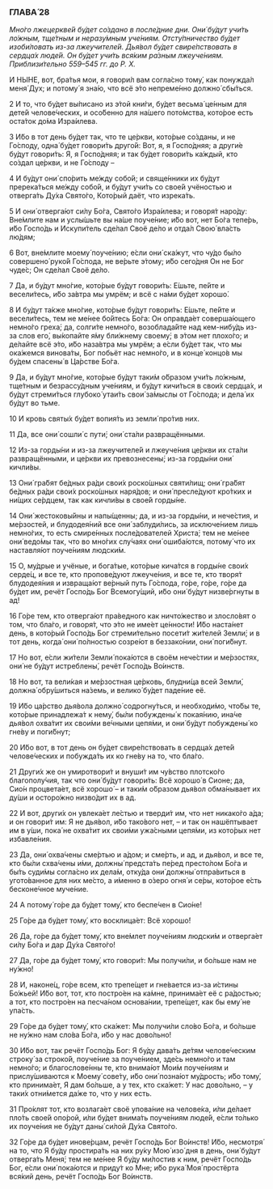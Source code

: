 ### ГЛАВА́ 28

_Мно́го лжецеркве́й бу́дет со́здано в после́дние дни. Они́ бу́дут учи́ть ло́жным, тще́тным и неразу́мным уче́ниям. Отсту́пничество бу́дет изоби́ловать из-за лжеучителе́й. Дья́вол бу́дет свире́пствовать в сердца́х люде́й. Он бу́дет учи́ть вся́ким ра́зным лжеуче́ниям. Приблизи́тельно 559–545 гг. до Р. Х._

И НЫ́НЕ, вот, бра́тья мои, я говори́л вам согла́сно тому́, как понужда́л меня́ Дух; и потому́ я зна́ю, что всё э́то непреме́нно должно́ сбы́ться.

2 И то, что бу́дет вы́писано из э́той кни́ги, бу́дет весьма́ це́нным для дете́й челове́ческих, и осо́бенно для на́шего пото́мства, кото́рое есть оста́ток до́ма Изра́илева.

3 И́бо в тот день бу́дет так, что те це́ркви, кото́рые со́зданы, и не Го́споду, одна́ бу́дет говори́ть друго́й: Вот, я, я Госпо́дняя; а други́е бу́дут говори́ть: Я, я Госпо́дняя; и так бу́дет говори́ть ка́ждый, кто со́здал це́ркви, и не Го́споду –

4 И бу́дут они́ спо́рить ме́жду собо́й; и свяще́нники их бу́дут пререка́ться ме́жду собо́й, и бу́дут учи́ть со свое́й учёностью и отверга́ть Ду́ха Свято́го, Кото́рый даёт, что изрека́ть.

5 И они́ отверга́ют си́лу Бо́га, Свято́го Изра́илева; и говоря́т наро́ду: Вне́млите нам и услы́шьте вы на́ше поуче́ние; и́бо вот, нет Бо́га тепе́рь, и́бо Госпо́дь и Искупи́тель сде́лал Своё де́ло и отда́л Свою́ вла́сть лю́дям;

6 Вот, вне́млите моему́ поуче́нию; е́сли они́ ска́жут, что чу́до бы́ло совершено́ руко́й Го́спода, не ве́рьте э́тому; и́бо сего́дня Он не Бог чуде́с; Он сде́лал Своё де́ло.

7 Да, и бу́дут мно́гие, кото́рые бу́дут говори́ть: Е́шьте, пе́йте и весели́тесь, и́бо за́втра мы умрём; и всё с на́ми бу́дет хорошо́.

8 И бу́дут та́кже мно́гие, кото́рые бу́дут говори́ть: Е́шьте, пе́йте и весели́тесь, тем не ме́нее бо́йтесь Бо́га: Он оправда́ет соверша́ющего немно́го греха́; да, солги́те немно́го, возоблада́йте над кем-нибу́дь из-за слов его́, вы́копайте я́му бли́жнему своему́; в э́том нет плохо́го; и де́лайте всё э́то, и́бо наза́втра мы умрём; а е́сли бу́дет так, что мы ока́жемся винова́ты, Бог побьёт нас немно́го, и в конце́ концо́в мы бу́дем спасены́ в Ца́рстве Бо́га.

9 Да, и бу́дут мно́гие, кото́рые бу́дут таки́м о́бразом учи́ть ло́жным, тще́тным и безрассу́дным уче́ниям, и бу́дут кичи́ться в свои́х сердца́х, и бу́дут стреми́ться глубоко́ утаи́ть свои́ за́мыслы от Го́спода; и дела́ их бу́дут во тьме.

10 И кровь святы́х бу́дет вопия́ть из земли́ про́тив них.

11 Да, все они́ сошли́ с пути́; они́ ста́ли развращёнными.

12 Из-за горды́ни и из-за лжеучителе́й и лжеуче́ния це́ркви их ста́ли развращёнными, и це́ркви их превознесены́; из-за горды́ни они́ кичли́вы.

13 Они́ гра́бят бе́дных ра́ди свои́х роско́шных святи́лищ; они́ гра́бят бе́дных ра́ди свои́х роско́шных наря́дов; и они́ пресле́дуют кро́тких и ни́щих се́рдцем, так как кичли́вы в свое́й горды́не.

14 Они́ жестоковы́йны и напы́щенны; да, и из-за горды́ни, и нече́стия, и ме́рзостей, и блудодея́ний все они́ заблуди́лись, за исключе́нием лишь немно́гих, то есть смире́нных после́дователей Христа́; тем не ме́нее они́ ведо́мы так, что во мно́гих слу́чаях они́ ошиба́ются, потому́ что их наставля́ют поуче́ниям людски́м.

15 О, му́дрые и учёные, и бога́тые, кото́рые кича́тся в горды́не свои́х серде́ц, и все те, кто пропове́дуют лжеуче́ния, и все те, кто творя́т блудодея́ния и извраща́ют ве́рный путь Го́спода, го́ре, го́ре, го́ре да бу́дет им, речёт Госпо́дь Бог Всемогу́щий, и́бо они́ бу́дут низве́ргнуты в ад!

16 Го́ре тем, кто отверга́ют пра́ведного как ничто́жество и злосло́вят о том, что бла́го, и говоря́т, что э́то не име́ет це́нности! И́бо наста́нет день, в кото́рый Госпо́дь Бог стреми́тельно посети́т жи́телей Земли́; и в тот день, когда́ они́ по́лностью созре́ют в беззако́нии, они́ поги́бнут.

17 Но вот, е́сли жи́тели Земли́ пока́ются в своём нече́стии и ме́рзостях, они́ не бу́дут истреблены́, речёт Госпо́дь Во́инств.

18 Но вот, та вели́кая и ме́рзостная це́рковь, блудни́ца всей Земли́, должна́ обру́шиться на́земь, и велико́ бу́дет паде́ние её.

19 И́бо ца́рство дья́вола должно́ содрогну́ться, и необходи́мо, что́бы те, кото́рые принадлежа́т к нему́, бы́ли побуждены́ к покая́нию, ина́че дья́вол охва́тит их свои́ми ве́чными цепя́ми, и они́ бу́дут побуждены́ ко гне́ву и поги́бнут;

20 И́бо вот, в тот день он бу́дет свире́пствовать в сердца́х дете́й челове́ческих и побужда́ть их ко гне́ву на то, что бла́го.

21 Други́х же он умиротвори́т и внуши́т им чу́вство плотско́го благополу́чия, так что они́ бу́дут говори́ть: Всё хорошо́ в Сионе; да, Сио́н процвета́ет, всё хорошо́ – и таки́м о́бразом дья́вол обма́нывает их ду́ши и осторо́жно низво́дит их в ад.

22 И вот, други́х он увлека́ет ле́стью и тверди́т им, что нет никако́го а́да; и он говори́т им: Я не дья́вол, и́бо тако́вого нет, – и так он нашёптывает им в у́ши, пока́ не охва́тит их свои́ми ужа́сными цепя́ми, из кото́рых нет избавле́ния.

23 Да, они́ охва́чены сме́ртью и а́дом; и сме́рть, и ад, и дья́вол, и все те, кто бы́ли схва́чены и́ми, должны́ предста́ть пе́ред престо́лом Бо́га и бы́ть суди́мы согла́сно их дела́м, отку́да они́ должны́ отпра́виться в угото́ванное для них ме́сто, а и́менно в о́зеро огня́ и се́ры, кото́рое е́сть бесконе́чное муче́ние.

24 А потому́ го́ре да бу́дет тому́, кто беспе́чен в Сио́не!

25 Го́ре да бу́дет тому́, кто восклица́ет: Всё хорошо́!

26 Да, го́ре да бу́дет тому́, кто вне́млет поуче́ниям людски́м и отверга́ет си́лу Бо́га и дар Ду́ха Свято́го!

27 Да, го́ре да бу́дет тому́, кто говори́т: Мы получи́ли, и бо́льше нам не ну́жно!

28 И, наконе́ц, го́ре всем, кто трепе́щет и гне́вается из-за и́стины Бо́жьей! И́бо вот, тот, кто постро́ен на ка́мне, принима́ет её с ра́достью; а тот, кто постро́ен на песча́ном основа́нии, трепе́щет, как бы ему́ не упа́сть.

29 Го́ре да бу́дет тому́, кто ска́жет: Мы получи́ли сло́во Бо́га, и бо́льше не ну́жно нам сло́ва Бо́га, и́бо у нас дово́льно!

30 И́бо вот, так речёт Госпо́дь Бог: Я бу́ду дава́ть де́тям челове́ческим строку́ за строко́й, поуче́ние за поуче́нием, зде́сь немно́го и там немно́го; и благослове́нны те, кто внима́ют Мои́м поуче́ниям и прислу́шиваются к Моему́ сове́ту, и́бо они́ позна́ют му́дрость; и́бо тому́, кто принима́ет, Я дам бо́льше, а у тех, кто ска́жет: У нас дово́льно, – у таки́х отни́мется да́же то, что у них есть.

31 Про́клят тот, кто возлага́ет своё упова́ние на челове́ка, и́ли де́лает пло́ть свое́й опо́рой, и́ли бу́дет внима́ть поуче́ниям люде́й, е́сли то́лько их поуче́ния не бу́дут даны́ си́лой Ду́ха Свято́го.

32 Го́ре да бу́дет инове́рцам, речёт Госпо́дь Бог Во́инств! И́бо, несмотря́ на то, что Я бу́ду простира́ть на них ру́ку Мою́ изо́ дня в день, они́ бу́дут отверга́ть Меня́; тем не ме́нее Я бу́ду ми́лостив к ним, речёт Госпо́дь Бог, е́сли они́ пока́ются и приду́т ко Мне; и́бо рука́ Моя́ простёрта вся́кий день, речёт Госпо́дь Бог Во́инств.
